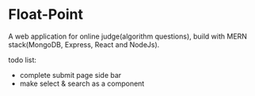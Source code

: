 # Float-Point
A web application for online judge(algorithm questions), build with MERN stack(MongoDB, Express, React and NodeJs).

todo list: 
- complete submit page side bar
- make select & search as a component